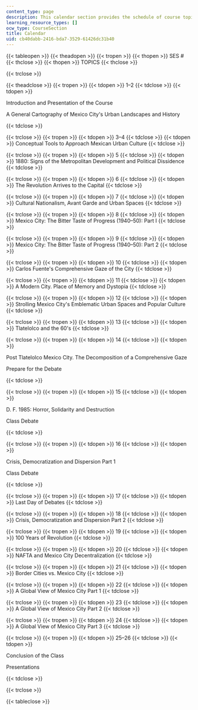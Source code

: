 ```yaml
---
content_type: page
description: This calendar section provides the schedule of course topics and activities.
learning_resource_types: []
ocw_type: CourseSection
title: Calendar
uid: cb40dabb-2416-bda7-3529-61426dc31b40
---
```


{{< tableopen >}}
{{< theadopen >}}
{{< tropen >}}
{{< thopen >}}
SES #
{{< thclose >}}
{{< thopen >}}
TOPICS
{{< thclose >}}

{{< trclose >}}

{{< theadclose >}}
{{< tropen >}}
{{< tdopen >}}
1–2
{{< tdclose >}}
{{< tdopen >}}


Introduction and Presentation of the Course

A General Cartography of Mexico City's Urban Landscapes and History


{{< tdclose >}}

{{< trclose >}}
{{< tropen >}}
{{< tdopen >}}
3–4
{{< tdclose >}}
{{< tdopen >}}
Conceptual Tools to Approach Mexican Urban Culture
{{< tdclose >}}

{{< trclose >}}
{{< tropen >}}
{{< tdopen >}}
5
{{< tdclose >}}
{{< tdopen >}}
1880: Signs of the Metropolitan Development and Political Dissidence
{{< tdclose >}}

{{< trclose >}}
{{< tropen >}}
{{< tdopen >}}
6
{{< tdclose >}}
{{< tdopen >}}
The Revolution Arrives to the Capital
{{< tdclose >}}

{{< trclose >}}
{{< tropen >}}
{{< tdopen >}}
7
{{< tdclose >}}
{{< tdopen >}}
Cultural Nationalism, Avant Garde and Urban Spaces
{{< tdclose >}}

{{< trclose >}}
{{< tropen >}}
{{< tdopen >}}
8
{{< tdclose >}}
{{< tdopen >}}
Mexico City: The Bitter Taste of Progress (1940–50): Part I
{{< tdclose >}}

{{< trclose >}}
{{< tropen >}}
{{< tdopen >}}
9
{{< tdclose >}}
{{< tdopen >}}
Mexico City: The Bitter Taste of Progress (1940–50): Part 2
{{< tdclose >}}

{{< trclose >}}
{{< tropen >}}
{{< tdopen >}}
10
{{< tdclose >}}
{{< tdopen >}}
Carlos Fuente's Comprehensive Gaze of the City
{{< tdclose >}}

{{< trclose >}}
{{< tropen >}}
{{< tdopen >}}
11
{{< tdclose >}}
{{< tdopen >}}
A Modern City. Place of Memory and Dystopia
{{< tdclose >}}

{{< trclose >}}
{{< tropen >}}
{{< tdopen >}}
12
{{< tdclose >}}
{{< tdopen >}}
Strolling Mexico City's Emblematic Urban Spaces and Popular Culture
{{< tdclose >}}

{{< trclose >}}
{{< tropen >}}
{{< tdopen >}}
13
{{< tdclose >}}
{{< tdopen >}}
Tlatelolco and the 60's
{{< tdclose >}}

{{< trclose >}}
{{< tropen >}}
{{< tdopen >}}
14
{{< tdclose >}}
{{< tdopen >}}


Post Tlatelolco Mexico City. The Decomposition of a Comprehensive Gaze

Prepare for the Debate


{{< tdclose >}}

{{< trclose >}}
{{< tropen >}}
{{< tdopen >}}
15
{{< tdclose >}}
{{< tdopen >}}


D. F. 1985: Horror, Solidarity and Destruction

Class Debate


{{< tdclose >}}

{{< trclose >}}
{{< tropen >}}
{{< tdopen >}}
16
{{< tdclose >}}
{{< tdopen >}}


Crisis, Democratization and Dispersion Part 1

Class Debate


{{< tdclose >}}

{{< trclose >}}
{{< tropen >}}
{{< tdopen >}}
17
{{< tdclose >}}
{{< tdopen >}}
Last Day of Debates
{{< tdclose >}}

{{< trclose >}}
{{< tropen >}}
{{< tdopen >}}
18
{{< tdclose >}}
{{< tdopen >}}
Crisis, Democratization and Dispersion Part 2
{{< tdclose >}}

{{< trclose >}}
{{< tropen >}}
{{< tdopen >}}
19
{{< tdclose >}}
{{< tdopen >}}
100 Years of Revolution
{{< tdclose >}}

{{< trclose >}}
{{< tropen >}}
{{< tdopen >}}
20
{{< tdclose >}}
{{< tdopen >}}
NAFTA and Mexico City Decentralization
{{< tdclose >}}

{{< trclose >}}
{{< tropen >}}
{{< tdopen >}}
21
{{< tdclose >}}
{{< tdopen >}}
Border Cities vs. Mexico City
{{< tdclose >}}

{{< trclose >}}
{{< tropen >}}
{{< tdopen >}}
22
{{< tdclose >}}
{{< tdopen >}}
A Global View of Mexico City Part 1
{{< tdclose >}}

{{< trclose >}}
{{< tropen >}}
{{< tdopen >}}
23
{{< tdclose >}}
{{< tdopen >}}
A Global View of Mexico City Part 2
{{< tdclose >}}

{{< trclose >}}
{{< tropen >}}
{{< tdopen >}}
24
{{< tdclose >}}
{{< tdopen >}}
A Global View of Mexico City Part 3
{{< tdclose >}}

{{< trclose >}}
{{< tropen >}}
{{< tdopen >}}
25–26
{{< tdclose >}}
{{< tdopen >}}


Conclusion of the Class

Presentations


{{< tdclose >}}

{{< trclose >}}

{{< tableclose >}}
